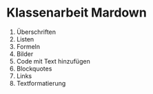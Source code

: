 # Klassenarbeit Mardown 
1. Überschriften
2. Listen
3. Formeln
4. Bilder
5. Code mit Text hinzufügen
6. Blockquotes
7. Links
8. Textformatierung